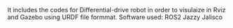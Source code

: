 It includes the codes for Differential-drive robot in order to visulaize in Rviz and Gazebo using URDF file formmat.
Software used: ROS2 Jazzy Jalisco
